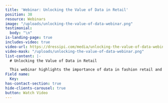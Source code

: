```yaml
---
title: 'Webinar: Unlocking the Value of Data in Retail'
position: 38
resource: Webinars
image: "/uploads/unlocking-the-value-of-data-webinar.png"
testimonial:
  body: "\n"
is-landing-page: true
includes-video: true
video-url: https://dressipi.com/media/unlocking-the-value-of-data-webinar.mp4
video-mask: "/uploads/unlocking-the-value-of-data-webinar.png"
list-content: |-
  # Unlocking the Value of Data in Retail

  This webinar highlights the importance of data in fashion retail and showcases how it can be used to address the key challenges of today and the future.
Field name:
  Key: 
has-contact-section: true
hide-clients-carousel: true
button: Watch Video
---
```


